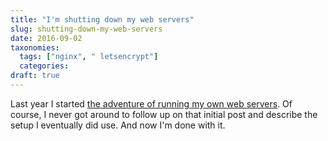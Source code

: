 ```yaml
---
title: "I'm shutting down my web servers"
slug: shutting-down-my-web-servers
date: 2016-09-02
taxonomies:
  tags: ["nginx", " letsencrypt"]
  categories: 
draft: true
---
```



Last year I started [the adventure of running my own web servers](link://slug/running-my-own-web-servers). Of course, I never got around to follow up on that initial post and describe the setup I eventually did use. And now I'm done with it. 

